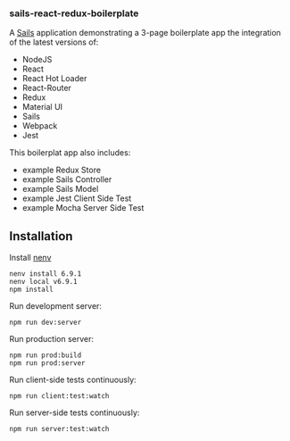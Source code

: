 ### sails-react-redux-boilerplate

A [Sails](http://sailsjs.org) application demonstrating a 3-page boilerplate app
the integration of the latest versions of:

* NodeJS
* React
* React Hot Loader
* React-Router
* Redux
* Material UI
* Sails
* Webpack
* Jest

This boilerplat app also includes:

* example Redux Store
* example Sails Controller
* example Sails Model
* example Jest Client Side Test
* example Mocha Server Side Test

## Installation

Install <a href="https://github.com/ryuone/nenv">nenv</a>

```
nenv install 6.9.1
nenv local v6.9.1
npm install
```

Run development server:

```
npm run dev:server
```

Run production server:

```
npm run prod:build
npm run prod:server
```

Run client-side tests continuously:

```
npm run client:test:watch
```

Run server-side tests continuously:

```
npm run server:test:watch
```
